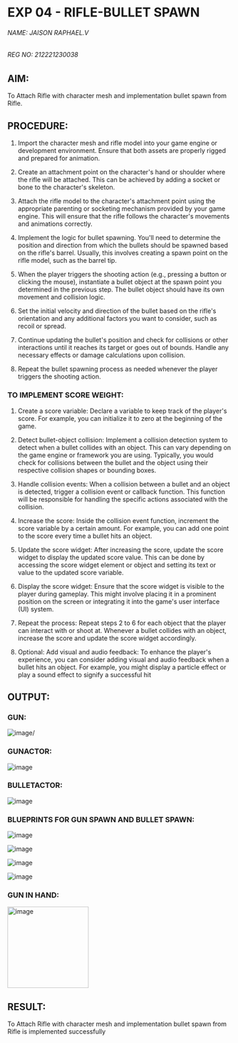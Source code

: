 # EXP 04 - RIFLE-BULLET SPAWN

###### NAME: JAISON RAPHAEL.V
###### REG NO: 212221230038
## AIM:

To Attach Rifle with character mesh and implementation bullet spawn from Rifle.

## PROCEDURE:

1. Import the character mesh and rifle model into your game engine or development environment. Ensure that both assets are properly rigged and prepared for animation.

2. Create an attachment point on the character's hand or shoulder where the rifle will be attached. This can be achieved by adding a socket or bone to the character's skeleton.

3. Attach the rifle model to the character's attachment point using the appropriate parenting or socketing mechanism provided by your game engine. This will ensure that the rifle follows the character's movements and animations correctly.

4. Implement the logic for bullet spawning. You'll need to determine the position and direction from which the bullets should be spawned based on the rifle's barrel. Usually, this involves creating a spawn point on the rifle model, such as the barrel tip.

5. When the player triggers the shooting action (e.g., pressing a button or clicking the mouse), instantiate a bullet object at the spawn point you determined in the previous step. The bullet object should have its own movement and collision logic.

6. Set the initial velocity and direction of the bullet based on the rifle's orientation and any additional factors you want to consider, such as recoil or spread.

7. Continue updating the bullet's position and check for collisions or other interactions until
it reaches its target or goes out of bounds. Handle any necessary effects or damage calculations upon collision.

8. Repeat the bullet spawning process as needed whenever the player triggers the shooting action.

### TO IMPLEMENT SCORE WEIGHT:

1. Create a score variable: Declare a variable to keep track of the player's score. For example, you can initialize it to zero at the beginning of the game.

2. Detect bullet-object collision: Implement a collision detection system to detect when a bullet collides with an object. This can vary depending on the game engine or framework you are using. Typically, you would check for collisions between the bullet and the object using their respective collision shapes or bounding boxes.

3. Handle collision events: When a collision between a bullet and an object is detected, trigger a collision event or callback function. This function will be responsible for handling the specific actions associated with the collision.

4. Increase the score: Inside the collision event function, increment the score variable by a
certain amount. For example, you can add one point to the score every time a bullet hits an object.

5. Update the score widget: After increasing the score, update the score widget to display
the updated score value. This can be done by accessing the score widget element or object and setting its text or value to the updated score variable.

6. Display the score widget: Ensure that the score widget is visible to the player during gameplay. This might involve placing it in a prominent position on the screen or integrating it into the game's user interface (UI) system.

7. Repeat the process: Repeat steps 2 to 6 for each object that the player can interact with
or shoot at. Whenever a bullet collides with an object, increase the score and update the score widget accordingly.

8.  Optional: Add visual and audio feedback: To enhance the player's experience, you can consider adding visual and audio feedback when a bullet hits an object. For example, you might display a particle effect or play a sound effect to signify a successful hit


## OUTPUT:

### GUN:
![image](https://github.com/Aashima02/Rifle-Bullet-Spawn/assets/93427086/0fcba2f8-52e4-4374-b59f-2165846c6858)/

### GUNACTOR:
![image](https://github.com/Aashima02/Rifle-Bullet-Spawn/assets/93427086/2bd0f7c5-b0cc-46e6-9cd4-96dffc0b4045)


### BULLETACTOR:
![image](https://github.com/Aashima02/Rifle-Bullet-Spawn/assets/93427086/2c8fa646-257d-4acc-bb12-5fdb8bc2e590)


### BLUEPRINTS FOR GUN SPAWN AND BULLET SPAWN:

![image](https://github.com/Aashima02/Rifle-Bullet-Spawn/assets/93427086/8ac82ecb-bb16-4e9f-b647-699af419325c)

![image](https://github.com/Aashima02/Rifle-Bullet-Spawn/assets/93427086/7a70f0e3-b7d1-4d02-b9ec-830d515f822f)

![image](https://github.com/Aashima02/Rifle-Bullet-Spawn/assets/93427086/47c681db-cf9b-46da-ac01-113aae3ca8c7)

![image](https://github.com/Aashima02/Rifle-Bullet-Spawn/assets/93427086/4ac62e9c-cc77-468c-a363-2d32422ec77c)


### GUN IN HAND:

<img width="182" alt="image" src="https://github.com/Monisha-11/EXP---04---RIFLE-BULLET-SPAWN/assets/93427240/b7fc0323-e7c9-4a49-adc8-e3ded2621941">



## RESULT:

To Attach Rifle with character mesh and implementation bullet spawn from Rifle is implemented successfully
